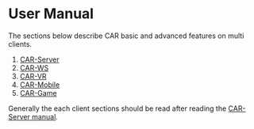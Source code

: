# User Manual

The sections below describe CAR basic and advanced features on multi clients.

1. [CAR-Server](./docs/1-CAR-Server.md)
2. [CAR-WS](./docs/2-CAR-WS.md)
3. [CAR-VR](./docs/3-CAR-VR.md)
4. [CAR-Mobile](./docs/4-CAR-Mobile.md)
5. [CAR-Game](./docs/5-CAR-Game.md)

Generally the each client sections should be read after reading the [CAR-Server manual](./docs/1-CAR-Server.md).
